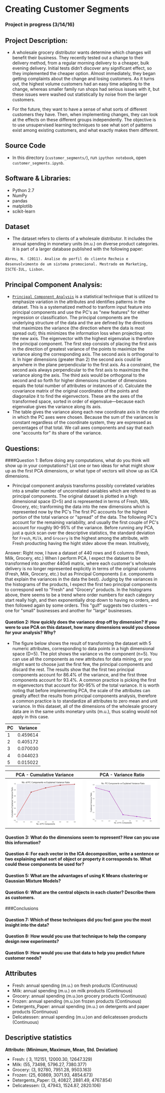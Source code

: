 # Creating Customer Segments

### Project in progress (3/14/16)

## Project Description:

- A wholesale grocery distributor wants determine which changes will benefit their business. They recently tested out a change to their delivery method, from a regular morning delivery to a cheaper, bulk evening delivery. Initial tests didn’t discover any significant effect, so they implemented the cheaper option. Almost immediately, they began getting complaints about the change and losing customers. As it turns out, the highest volume customers had an easy time adapting to the change, whereas smaller family run shops had serious issues with it, but these issues were washed out statistically by noise from the larger customers.

- For the future, they want to have a sense of what sorts of different customers they have. Then, when implementing changes, they can look at the effects on these different groups independently. The objective is to use unsupervised learning techniques to see what sort of patterns exist among existing customers, and what exactly makes them different.

## Source Code

- In this directory (`customer_segments/`), run `ipython notebook`, open `customer_segments.ipynb`.

## Software & Libraries:

 - Python 2.7
 - NumPy
 - pandas
 - matplotlib
 - scikit-learn

## Dataset

- The dataset refers to clients of a wholesale distributor. It includes the annual spending in monetary units (m.u.) on diverse product categories. It is part of a larger database published with the following paper:

`Abreu, N. (2011). Analise do perfil do cliente Recheio e desenvolvimento de um sistema promocional. Mestrado em Marketing, ISCTE-IUL, Lisbon.`

## Principal Component Analysis:

- [`Principal Component Analysis`](http://scikit-learn.org/stable/modules/generated/sklearn.decomposition.PCA.html) is a statistical technique that is utilized to emphasize variation in the attributes and identifies patterns in the dataset. This is a systematized method to tranform input feature into principal components and use the PC's as "new features" for either regression or classification. The principal components are the underlying structure of the data and the are defined by the directions that maximizes the variance (the direction where the data is most spread out); this minimizes the information loss when projecting onto the new axis.
The eigenvector with the highest eigenvalue is therefore the principal component. The first step consists of placing the first axis in the direction of greatest variance of the points to maximize the variance along the corresponding axis. The second axis is orthogonal to it. In higer dimensions (greater than 2) the second axis could lie anywhere in the plane perpendicular to the first axis. As a constraint, the second axis always perpendicular to the first axis to maximizes the variance along the axis. The third axis would be orthogonal to the second and so forth for higher dimensions (number of dimensions equals the total number of attributes or instances of x). Calculate the covariance matrix of the original coordinates of the points and diagonalize it to find the eigenvectors. These are the axes of the transformed space, sorted in order of eigenvalue—because each eigenvalue gives the variance along its axis.
- The table gives the variance along each new coordinate axis in the order in which the PC axes were chosen. Because the sum of the variances is constant regardless of the coordinate system, they are expressed as percentages of that total. We call axes components and say that each one “accounts for” its share of the variance. 

## Questions:

####Question 1: Before doing any computations, what do you think will show up in your computations? List one or two ideas for what might show up as the first PCA dimensions, or what type of vectors will show up as ICA dimensions.

- Principal component analysis transforms possibly correlated variables into a smaller number of uncorrelated variables which are refered to as principal components. The original dataset is plotted in a high dimensional space (D=5) and is represented in terms of Fresh, Milk, Grocery, etc; tranforming the data into the new dimensions which is represented now by the PC's   The first PC accounts for the highest portion of the total variance or "spread" of the data. The following PC's account for the remaining variability, and usually the first couple of PC's account for roughly 90-95% of the variance. Before running any PCA, just a quick scan over the descriptive statistics, the standard deviation for `Fresh`, `Milk`, and `Grocery` is the highest among the attribute, with Fresh producting having the hight stdev above the mean. Intuitively,  



Answer:
Right now, I have a dataset of 440 rows and 6 columns (Fresh, Milk, Grocery, etc.) When I perform PCA, I expect the dataset to be transformed into another 440x6 matrix, where each customer's wholesale delivery is no longer represented explicitly in terms of the original columns (Fresh, Milk, Grocery, etc.) but as Principal Components (i.e. components that explain the variances in the data the best). Judging by the variances in the histograms of the products, I expect the first two principal components to correspond well to "Fresh" and "Grocery" products. In the histograms above, there seems to be a trend where order numbers for each category start really high, and then exponentially drop down to having no orders, and then followed again by some orders. This "gulf" suggests two clusters -- one for "small" businesses and another for "large" businesses.



#### Question 2: How quickly does the variance drop off by dimension? If you were to use PCA on this dataset, how many dimensions would you choose for your analysis? Why?

- The figure below shows the result of transforming the dataset with 5 numeric attributes, corresponding to data points in a high dimensional space (D=5). The plot shows the variance vs the component (n=5). You can use all the components as new attributes for data mining, or you might want to choose just the first few, the principal components and discard the rest. The results show that the first two principal components account for 86.4% of the variance, and the first three components account for 93.4%. A common practice is picking the first m eigenvectors that account for 90-95% of the total variance. It is worth noting that before implementing PCA, the scale of the attributes can grealty affect the results from principal components analysis, therefore a common practice is to standardize all attributes to zero mean and unit variance. In this dataset, all of the dimensions of the wholesale grocery data are in the same units monetary units (m.u.), thus scaling would not apply in this case. 

|   PC   |  Variance |
| ------ | --------- |
|   1    | 0.459614  |
|   2    | 0.405172  | 
|   3    | 0.070030  |
|   4    | 0.044023  | 
|   5    | 0.015022  |



PCA - Cumulative Variance  | PCA - Variance Ratio       |
:-------------------------:|:-------------------------: | 
![](PCA_Plot.png)          | ![](PCA_Plot2.png)  | 

#### Question 3: What do the dimensions seem to represent? How can you use this information?


#### Question 4: For each vector in the ICA decomposition, write a sentence or two explaining what sort of object or property it corresponds to. What could these components be used for?


#### Question 5: What are the advantages of using K Means clustering or Gaussian Mixture Models?



#### Question 6:  What are the central objects in each cluster? Describe them as customers.

###Conclusions

#### Question 7:  Which of these techniques did you feel gave you the most insight into the data?


#### Question 8: How would you use that technique to help the company design new experiments?


#### Question 9: How would you use that data to help you predict future customer needs?


## Attributes

- Fresh: annual spending (m.u.) on fresh products (Continuous)
- Milk: annual spending (m.u.) on milk products (Continuous)
- Grocery: annual spending (m.u.)on grocery products (Continuous)
- Frozen: annual spending (m.u.)on frozen products (Continuous)
- Detergents_Paper: annual spending (m.u.) on detergents and paper products (Continuous)
- Delicatessen: annual spending (m.u.)on and delicatessen products (Continuous)

## Descriptive statistics

**Attribute: (Minimum, Maximum, Mean, Std. Deviation)**

- Fresh: ( 3, 112151, 12000.30, 12647.329)
- Milk: (55, 73498, 5796.27, 7380.377)
- Grocery: (3, 92780, 7951.28, 9503.163)
- Frozen: (25, 60869, 3071.93, 4854.673)
- Detergents_Paper: (3, 40827, 2881.49, 4767.854)
- Delicatessen: (3, 47943, 1524.87, 2820.106)
